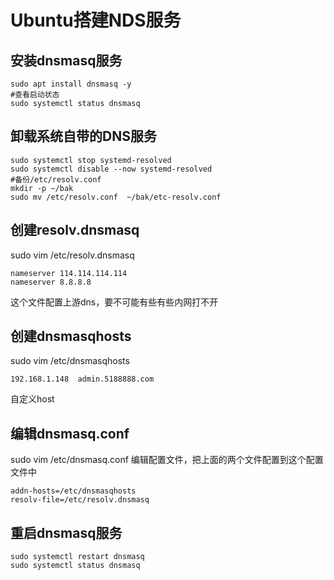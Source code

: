 # Ubuntu搭建NDS服务
## 安装dnsmasq服务
```
sudo apt install dnsmasq -y
#查看启动状态
sudo systemctl status dnsmasq
```
## 卸载系统自带的DNS服务
```
sudo systemctl stop systemd-resolved
sudo systemctl disable --now systemd-resolved
#备份/etc/resolv.conf
mkdir -p ~/bak
sudo mv /etc/resolv.conf  ~/bak/etc-resolv.conf
```
## 创建resolv.dnsmasq
sudo vim /etc/resolv.dnsmasq
```
nameserver 114.114.114.114
nameserver 8.8.8.8
```
这个文件配置上游dns，要不可能有些有些内网打不开
## 创建dnsmasqhosts
sudo vim /etc/dnsmasqhosts
```
192.168.1.148  admin.5188888.com
```
自定义host
## 编辑dnsmasq.conf
sudo vim /etc/dnsmasq.conf 编辑配置文件，把上面的两个文件配置到这个配置文件中
```
addn-hosts=/etc/dnsmasqhosts
resolv-file=/etc/resolv.dnsmasq
```
## 重启dnsmasq服务
```
sudo systemctl restart dnsmasq
sudo systemctl status dnsmasq
```